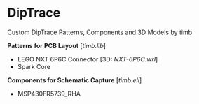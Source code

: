 DipTrace
========

Custom DipTrace Patterns, Components and 3D Models by timb

**Patterns for PCB Layout** [*timb.lib*]

 * LEGO NXT 6P6C Connector [3D: *NXT-6P6C.wrl*]
 * Spark Core

**Components for Schematic Capture** [*timb.eli*]

 * MSP430FR5739_RHA
